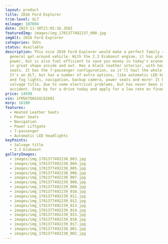 ```yaml
---
layout: product
title: 2016 Ford Explorer
trim-level: XLT
mileage: 107694
date: 2023-11-30T21:02:16.356Z
featuredImg: images/img_1701377492237_000.jpg
imgAlt: 2016 Ford Explorer
categories: SUVs
status: Available
description: This nice 2016 Ford Explorer would make a perfect family ride or
  general get-around vehicle. With the 2.3 Ecoboost engine, it has plenty of
  power, but is also fuel efficient to save you money in today's economy. It's
  in great shape inside and out. Has a black leather interior, with heated
  seats. It has the 7-passenger configuration, so it'll haul the whole crowd.
  It's an XLT, but has a number of extra options, like automatic LED headlight
  and fog lights, navigation, backup camera, power seats and more! It has a
  salvage title, due to some electrical problems, but has never been in an
  accident. Stop by for a drive today and apply for a low rate on financing.
price: 14599
vin: 1FM5K7DH2GGC82602
msrp: 16100
features:
  - Heated Leather Seats
  - Power Seats
  - Navigation
  - Power Liftgate
  - 7-passenger
  - Automatic LED headlights
keyPoints:
  - Salvage title
  - 2.3 Ecoboost
galleryImages:
  - images/img_1701377492238_003.jpg
  - images/img_1701377492238_004.jpg
  - images/img_1701377492238_005.jpg
  - images/img_1701377492238_006.jpg
  - images/img_1701377492238_007.jpg
  - images/img_1701377492239_008.jpg
  - images/img_1701377492239_009.jpg
  - images/img_1701377492239_010.jpg
  - images/img_1701377492239_011.jpg
  - images/img_1701377492239_012.jpg
  - images/img_1701377492239_013.jpg
  - images/img_1701377492239_014.jpg
  - images/img_1701377492239_015.jpg
  - images/img_1701377492239_016.jpg
  - images/img_1701377492239_017.jpg
  - images/img_1701377492238_001.jpg
  - images/img_1701377492238_002.jpg
---
```

